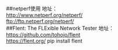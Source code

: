 ##netperf使用
地址：      
http://www.netperf.org/netperf/     
ftp://ftp.netperf.org/netperf/      
##Flent: The FLExible Network Tester
地址：      
https://github.com/tohojo/flent   
https://flent.org/
pip install flent